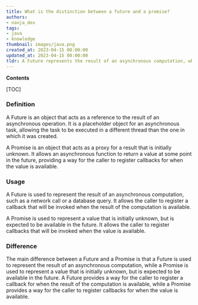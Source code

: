 ```yaml
---
title: What is the distinction between a future and a promise?
authors:
- nanja_dev
tags:
- java
- knowledge
thumbnail: images/java.png
created_at: 2023-04-15 00:00:00
updated_at: 2023-04-15 00:00:00
tldr: A Future represents the result of an asynchronous computation, while a Promise is an object that acts as a proxy for a result that is initially unknown.
---
```


**Contents**

[TOC]

### Definition
A Future is an object that acts as a reference to the result of an asynchronous operation. It is a placeholder object for an asynchronous task, allowing the task to be executed in a different thread than the one in which it was created.

A Promise is an object that acts as a proxy for a result that is initially unknown. It allows an asynchronous function to return a value at some point in the future, providing a way for the caller to register callbacks for when the value is available.

### Usage
A Future is used to represent the result of an asynchronous computation, such as a network call or a database query. It allows the caller to register a callback that will be invoked when the result of the computation is available.

A Promise is used to represent a value that is initially unknown, but is expected to be available in the future. It allows the caller to register callbacks that will be invoked when the value is available.

### Difference
The main difference between a Future and a Promise is that a Future is used to represent the result of an asynchronous computation, while a Promise is used to represent a value that is initially unknown, but is expected to be available in the future. A Future provides a way for the caller to register a callback for when the result of the computation is available, while a Promise provides a way for the caller to register callbacks for when the value is available.
